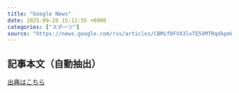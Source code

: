 ```yaml
---
title: "Google News"
date: 2025-09-28 15:11:55 +0900
categories: ["スポーツ"]
source: "https://news.google.com/rss/articles/CBMif0FVX3lxTE5VMTRqdkpmLXVSR3JjNDFicEJ0Ri00M1U4ODdpM19PLVB5ajdMRVJ6b1pWMUZYYWc4VG1OZ3dlV1pQblhVYURmd1RNZ25uZnpJQlQtdXFrZ3hIU2dab2tVc1gwcS1QbC1EeU1rckF2VFdSY3hyZXVWblhIWElCNzQ?oc=5"
---
```


## 記事本文（自動抽出）
<body class="y0K44d EA71Tc" id="readabilityBody"></body>

[出典はこちら](https://news.google.com/rss/articles/CBMif0FVX3lxTE5VMTRqdkpmLXVSR3JjNDFicEJ0Ri00M1U4ODdpM19PLVB5ajdMRVJ6b1pWMUZYYWc4VG1OZ3dlV1pQblhVYURmd1RNZ25uZnpJQlQtdXFrZ3hIU2dab2tVc1gwcS1QbC1EeU1rckF2VFdSY3hyZXVWblhIWElCNzQ?oc=5)
